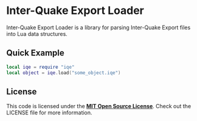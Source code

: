 # Inter-Quake Export Loader

Inter-Quake Export Loader is a library for parsing Inter-Quake Export files into Lua data structures.


## Quick Example

```lua
local iqe = require "iqe"
local object = iqe.load("some_object.iqe")
```


## License

This code is licensed under the [**MIT Open Source License**][MIT]. Check out the LICENSE file for more information.

[MIT]: http://www.opensource.org/licenses/mit-license.html
